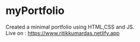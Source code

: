 # myPortfolio
Created a minimal portfolio using HTML,CSS and JS.        
Live on : https://www.ritikkumardas.netlify.app

